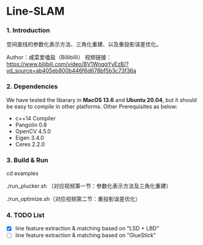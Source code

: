 # Line-SLAM
### 1. Introduction

空间直线的参数化表示方法、三角化重建、以及重投影误差优化。

Author：咸菜爱嗑盐（Billibilli）
视频链接：
https://www.bilibili.com/video/BV1WnqqYyEzB/?vd_source=ab405eb800b446f6d678bf5b3c73f36a

### 2. Dependencies

We have tested the libarary in **MacOS 13.6** and **Ubuntu 20.04**, but it should be easy to compile in other platforms. Other Prerequisites as below:

- c++14 Compiler
- Pangolin 0.8
- OpenCV 4.5.0
- Eigen 3.4.0
- Ceres 2.2.0

### 3. Build & Run

cd examples

./run_plucker.sh （对应视频第一节：参数化表示方法及三角化重建）

./run_optimize.sh（对应视频第二节：重投影误差优化）

### 4. TODO List

- [x] line feature extraction & matching based on "LSD + LBD"
- [ ] line feature extraction & matching based on "GlueStick"
